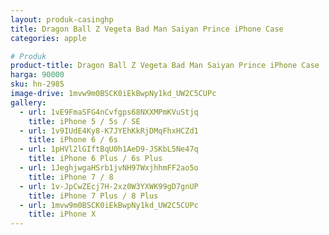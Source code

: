 ```yaml
---
layout: produk-casinghp
title: Dragon Ball Z Vegeta Bad Man Saiyan Prince iPhone Case
categories: apple

# Produk
product-title: Dragon Ball Z Vegeta Bad Man Saiyan Prince iPhone Case
harga: 90000
sku: hn-2985
image-drive: 1mvw9m0BSCK0iEkBwpNy1kd_UW2C5CUPc
gallery:
  - url: 1vE9FmaSFG4nCvfgps68NXXMPmKVuStjq
    title: iPhone 5 / 5s / SE
  - url: 1v9IUdE4Ky8-K7JYEhKkRjDMqFhxHCZd1
    title: iPhone 6 / 6s
  - url: 1pHVl2lGIftBqU0h1AeD9-JSKbL5Ne47q
    title: iPhone 6 Plus / 6s Plus
  - url: 1JeghjwgaHSrb1jvNH97WxjhhmFF2ao5o
    title: iPhone 7 / 8
  - url: 1v-JpCwZEcj7H-2xz0W3YXWK99gD7gnUP
    title: iPhone 7 Plus / 8 Plus
  - url: 1mvw9m0BSCK0iEkBwpNy1kd_UW2C5CUPc
    title: iPhone X
---
```

